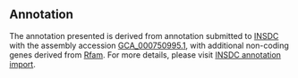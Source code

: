 

Annotation
----------

The annotation presented is derived from annotation submitted to
[INSDC](http://www.insdc.org) with the assembly accession
[GCA\_000750995.1](http://www.ebi.ac.uk/ena/data/view/GCA_000750995.1),
with additional non-coding genes derived from
[Rfam](http://rfam.xfam.org/). For more details, please visit [INSDC
annotation
import](http://ensemblgenomes.org/info/data/insdc_annotation).
